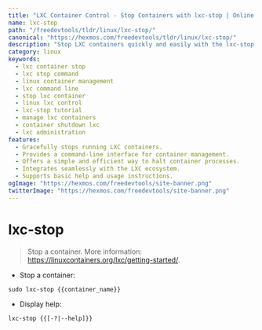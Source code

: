 ```yaml
---
title: "LXC Container Control - Stop Containers with lxc-stop | Online Free DevTools by Hexmos"
name: lxc-stop
path: "/freedevtools/tldr/linux/lxc-stop/"
canonical: "https://hexmos.com/freedevtools/tldr/linux/lxc-stop/"
description: "Stop LXC containers quickly and easily with the lxc-stop command. Manage your Linux containers efficiently using this simple command-line tool. Free online tool, no registration required."
category: linux
keywords:
  - lxc container stop
  - lxc stop command
  - linux container management
  - lxc command line
  - stop lxc container
  - linux lxc control
  - lxc-stop tutorial
  - manage lxc containers
  - container shutdown lxc
  - lxc administration
features:
  - Gracefully stops running LXC containers.
  - Provides a command-line interface for container management.
  - Offers a simple and efficient way to halt container processes.
  - Integrates seamlessly with the LXC ecosystem.
  - Supports basic help and usage instructions.
ogImage: "https://hexmos.com/freedevtools/site-banner.png"
twitterImage: "https://hexmos.com/freedevtools/site-banner.png"
---
```


# lxc-stop

> Stop a container.
> More information: <https://linuxcontainers.org/lxc/getting-started/>.

- Stop a container:

`sudo lxc-stop {{container_name}}`

- Display help:

`lxc-stop {{[-?|--help]}}`
